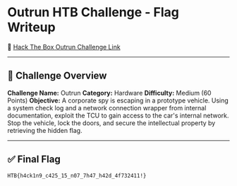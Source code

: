 # Outrun HTB Challenge - Flag Writeup

🔗 [Hack The Box Outrun Challenge Link](https://app.hackthebox.com/challenges/Outrun)

---

## 🎯 Challenge Overview

**Challenge Name:** Outrun
**Category:** Hardware
**Difficulty:** Medium (60 Points)
**Objective:**
A corporate spy is escaping in a prototype vehicle.
Using a system check log and a network connection wrapper from internal documentation, exploit the TCU to gain access to the car's internal network.
Stop the vehicle, lock the doors, and secure the intellectual property by retrieving the hidden flag.

---

## ✅ Final Flag

```
HTB{h4ck1n9_c425_15_n07_7h47_h42d_4f732411!}
```
